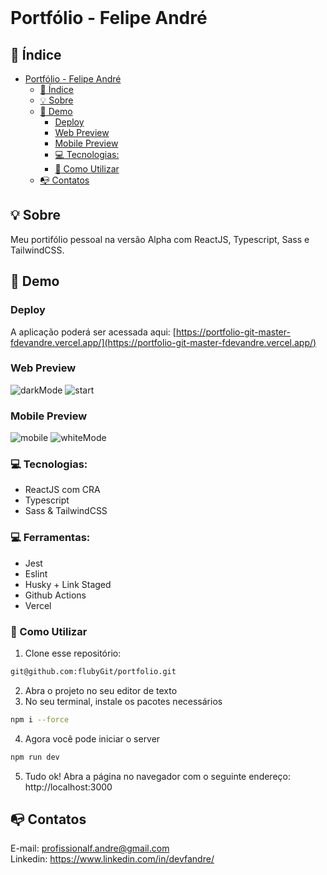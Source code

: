 <br />

# Portfólio - Felipe André

## :checkered_flag: Índice

- [Portfólio - Felipe André](#portfólio---felipe-andré)
  - [:checkered_flag: Índice](#checkered_flag-índice)
  - [:bulb: Sobre](#bulb-sobre)
  - [:iphone: Demo](#iphone-demo)
    - [Deploy](#deploy)
    - [Web Preview](#web-preview)
    - [Mobile Preview](#mobile-preview)
    - [:computer: Tecnologias:](#computer-tecnologias)
    - [:wrench: Como Utilizar](#wrench-como-utilizar)
  - [:mailbox_with_no_mail: Contatos](#mailbox_with_no_mail-contatos)

## :bulb: Sobre

Meu portifólio pessoal na versão Alpha com ReactJS,
Typescript, Sass e TailwindCSS.

## :iphone: Demo

### Deploy

A aplicação poderá ser acessada aqui: [https://portfolio-git-master-fdevandre.vercel.app/](https://portfolio-git-master-fdevandre.vercel.app/)

### Web Preview

![darkMode](https://user-images.githubusercontent.com/49297012/93130211-98664800-f6a8-11ea-9360-51d1e3711d6a.png)
![start](https://user-images.githubusercontent.com/49297012/93129209-0742a180-f6a7-11ea-9182-b206a8c99eed.png)

### Mobile Preview

![mobile](https://user-images.githubusercontent.com/49297012/93129752-ea5a9e00-f6a7-11ea-8bd9-04479a7df437.png)
![whiteMode](https://user-images.githubusercontent.com/49297012/93130090-66ed7c80-f6a8-11ea-955d-40443e725cd4.png)

### :computer: Tecnologias:

- ReactJS com CRA
- Typescript
- Sass & TailwindCSS

### :computer: Ferramentas:

- Jest
- Eslint
- Husky + Link Staged
- Github Actions
- Vercel

### :wrench: Como Utilizar

1. Clone esse repositório:

```sh
git@github.com:flubyGit/portfolio.git
```

2. Abra o projeto no seu editor de texto
3. No seu terminal, instale os pacotes necessários

```sh
npm i --force
```

4. Agora você pode iniciar o server

```sh
npm run dev
```

5. Tudo ok! Abra a página no navegador com o seguinte endereço: http://localhost:3000

## :mailbox_with_no_mail: Contatos

E-mail: profissionalf.andre@gmail.com<br>
Linkedin: https://www.linkedin.com/in/devfandre/<br>
